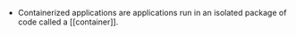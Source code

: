 - Containerized applications are applications run in an isolated package of code called a [[container]].